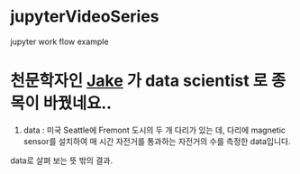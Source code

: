 # jupyterVideoSeries
jupyter work flow example
# 천문학자인 [Jake](http://jakevdp.github.io/archives.html) 가 data scientist 로 종목이 바꿨네요..

1. data : 미국 Seattle에 Fremont 도시의 두 개 다리가 있는 데, 다리에 magnetic sensor를 설치하여 매 시간 자전거를 통과하는 자전거의 수를 
     측정한 data입니다.  
     
    

data로 살펴 보는 뜻 밖의 결과. 
